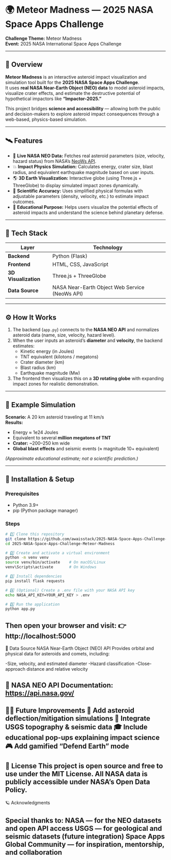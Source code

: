 # 🌍 Meteor Madness — 2025 NASA Space Apps Challenge

**Challenge Theme:** Meteor Madness  
**Event:** 2025 NASA International Space Apps Challenge  

---

## 🚀 Overview

**Meteor Madness** is an interactive asteroid impact visualization and simulation tool built for the **2025 NASA Space Apps Challenge**.  
It uses **real NASA Near-Earth Object (NEO) data** to model asteroid impacts, visualize crater effects, and estimate the destructive potential of hypothetical impactors like **“Impactor-2025.”**

This project bridges **science and accessibility** — allowing both the public and decision-makers to explore asteroid impact consequences through a web-based, physics-based simulation.

---

## 🛰️ Features

- 🔭 **Live NASA NEO Data:** Fetches real asteroid parameters (size, velocity, hazard status) from NASA’s [NeoWs API](https://api.nasa.gov/).
- 💥 **Impact Physics Simulation:** Calculates energy, crater size, blast radius, and equivalent earthquake magnitude based on user inputs.
- 🌎 **3D Earth Visualization:** Interactive globe (using Three.js + ThreeGlobe) to display simulated impact zones dynamically.
- 🧮 **Scientific Accuracy:** Uses simplified physical formulas with adjustable parameters (density, velocity, etc.) to estimate impact outcomes.
- 🧠 **Educational Purpose:** Helps users visualize the potential effects of asteroid impacts and understand the science behind planetary defense.

---

## 🧩 Tech Stack

| Layer | Technology |
|-------|-------------|
| **Backend** | Python (Flask) |
| **Frontend** | HTML, CSS, JavaScript |
| **3D Visualization** | Three.js + ThreeGlobe |
| **Data Source** | NASA Near-Earth Object Web Service (NeoWs API) |

---

## ⚙️ How It Works

1. The backend (`app.py`) connects to the **NASA NEO API** and normalizes asteroid data (name, size, velocity, hazard level).  
2. When the user inputs an asteroid’s **diameter** and **velocity**, the backend estimates:
   - Kinetic energy (in Joules)
   - TNT equivalent (kilotons / megatons)
   - Crater diameter (km)
   - Blast radius (km)
   - Earthquake magnitude (Mw)
3. The frontend then visualizes this on a **3D rotating globe** with expanding impact zones for realistic demonstration.

---

## 🧮 Example Simulation

**Scenario:** A 20 km asteroid traveling at 11 km/s  
**Results:**
- Energy ≈ 1e24 Joules  
- Equivalent to several **million megatons of TNT**  
- **Crater:** ~200–250 km wide  
- **Global blast effects** and seismic events (≈ magnitude 10+ equivalent)  

*(Approximate educational estimate; not a scientific prediction.)*

---

## 🧰 Installation & Setup

### Prerequisites
- Python 3.9+
- pip (Python package manager)

### Steps
```bash
# 1️⃣ Clone this repository
git clone https://github.com/awaisstack/2025-NASA-Space-Apps-Challenge-Meteor-Madness.git
cd 2025-NASA-Space-Apps-Challenge-Meteor-Madness

# 2️⃣ Create and activate a virtual environment
python -m venv venv
source venv/bin/activate    # On macOS/Linux
venv\Scripts\activate       # On Windows

# 3️⃣ Install dependencies
pip install flask requests

# 4️⃣ (Optional) Create a .env file with your NASA API key
echo NASA_API_KEY=YOUR_API_KEY > .env

# 5️⃣ Run the application
python app.py
```
Then open your browser and visit:
👉 http://localhost:5000
---
📡 Data Source
NASA Near-Earth Object (NEO) API
Provides orbital and physical data for asteroids and comets, including:

-Size, velocity, and estimated diameter
-Hazard classification
-Close-approach distance and relative velocity

🔗 NASA NEO API Documentation: https://api.nasa.gov/
---
🧑‍🚀 Future Improvements
🌠 Add asteroid deflection/mitigation simulations
🧭 Integrate USGS topography & seismic data
🎓 Include educational pop-ups explaining impact science
🎮 Add gamified “Defend Earth” mode
---
📜 License
This project is open source and free to use under the MIT License.
All NASA data is publicly accessible under NASA’s Open Data Policy.
---
🪐 Acknowledgments

Special thanks to:
NASA — for the NEO datasets and open API access
USGS — for geological and seismic datasets (future integration)
Space Apps Global Community — for inspiration, mentorship, and collaboration
---
